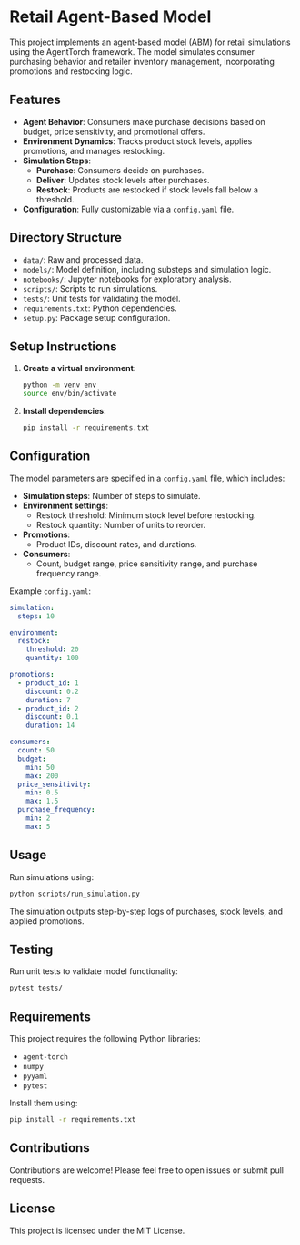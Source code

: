 
# Retail Agent-Based Model

This project implements an agent-based model (ABM) for retail simulations using the AgentTorch framework. The model simulates consumer purchasing behavior and retailer inventory management, incorporating promotions and restocking logic.

## Features

- **Agent Behavior**: Consumers make purchase decisions based on budget, price sensitivity, and promotional offers.
- **Environment Dynamics**: Tracks product stock levels, applies promotions, and manages restocking.
- **Simulation Steps**:
  - **Purchase**: Consumers decide on purchases.
  - **Deliver**: Updates stock levels after purchases.
  - **Restock**: Products are restocked if stock levels fall below a threshold.
- **Configuration**: Fully customizable via a `config.yaml` file.

## Directory Structure

- `data/`: Raw and processed data.
- `models/`: Model definition, including substeps and simulation logic.
- `notebooks/`: Jupyter notebooks for exploratory analysis.
- `scripts/`: Scripts to run simulations.
- `tests/`: Unit tests for validating the model.
- `requirements.txt`: Python dependencies.
- `setup.py`: Package setup configuration.

## Setup Instructions

1. **Create a virtual environment**:
   ```bash
   python -m venv env
   source env/bin/activate 
   ```

2. **Install dependencies**:
   ```bash
   pip install -r requirements.txt
   ```

## Configuration

The model parameters are specified in a `config.yaml` file, which includes:

- **Simulation steps**: Number of steps to simulate.
- **Environment settings**:
  - Restock threshold: Minimum stock level before restocking.
  - Restock quantity: Number of units to reorder.
- **Promotions**:
  - Product IDs, discount rates, and durations.
- **Consumers**:
  - Count, budget range, price sensitivity range, and purchase frequency range.

Example `config.yaml`:
```yaml
simulation:
  steps: 10

environment:
  restock:
    threshold: 20
    quantity: 100

promotions:
  - product_id: 1
    discount: 0.2
    duration: 7
  - product_id: 2
    discount: 0.1
    duration: 14

consumers:
  count: 50
  budget:
    min: 50
    max: 200
  price_sensitivity:
    min: 0.5
    max: 1.5
  purchase_frequency:
    min: 2
    max: 5
```

## Usage

Run simulations using:
   ```bash
   python scripts/run_simulation.py
   ```

The simulation outputs step-by-step logs of purchases, stock levels, and applied promotions.

## Testing

Run unit tests to validate model functionality:
   ```bash
   pytest tests/
   ```

## Requirements

This project requires the following Python libraries:
- `agent-torch`
- `numpy`
- `pyyaml`
- `pytest`

Install them using:
   ```bash
   pip install -r requirements.txt
   ```

## Contributions

Contributions are welcome! Please feel free to open issues or submit pull requests.

## License

This project is licensed under the MIT License.
